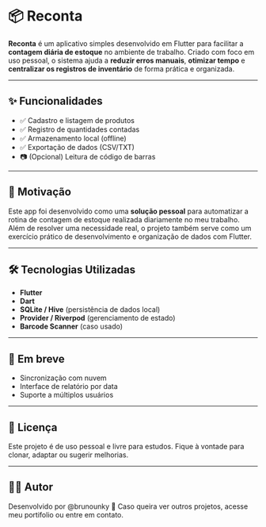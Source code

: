 # 📦 Reconta

**Reconta** é um aplicativo simples desenvolvido em Flutter para facilitar a **contagem diária de estoque** no ambiente de trabalho. Criado com foco em uso pessoal, o sistema ajuda a **reduzir erros manuais**, **otimizar tempo** e **centralizar os registros de inventário** de forma prática e organizada.

---

## ✨ Funcionalidades

- ✅ Cadastro e listagem de produtos
- ✅ Registro de quantidades contadas
- ✅ Armazenamento local (offline)
- ✅ Exportação de dados (CSV/TXT)
- 📷 (Opcional) Leitura de código de barras

---

## 🚀 Motivação

Este app foi desenvolvido como uma **solução pessoal** para automatizar a rotina de contagem de estoque realizada diariamente no meu trabalho. Além de resolver uma necessidade real, o projeto também serve como um exercício prático de desenvolvimento e organização de dados com Flutter.

---

## 🛠️ Tecnologias Utilizadas

- **Flutter**
- **Dart**
- **SQLite / Hive** (persistência de dados local)
- **Provider / Riverpod** (gerenciamento de estado)
- **Barcode Scanner** (caso usado)

---

## 📲 Em breve

- Sincronização com nuvem
- Interface de relatório por data
- Suporte a múltiplos usuários

---

## 📄 Licença

Este projeto é de uso pessoal e livre para estudos. Fique à vontade para clonar, adaptar ou sugerir melhorias.

---

## 🙋‍♂️ Autor

Desenvolvido por @brunounky 
💼 Caso queira ver outros projetos, acesse meu portifolio ou entre em contato.

